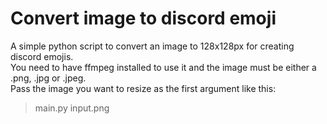 # Convert image to discord emoji 

A simple python script to convert an image to 128x128px for creating discord emojis.<br>
You need to have ffmpeg installed to use it and the image must be either a .png, .jpg or .jpeg.<br>
Pass the image you want to resize as the first argument like this:<br>
> main.py input.png

